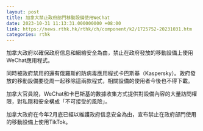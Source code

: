 ```yaml
---
layout: post
title: 加拿大禁止政府部門移動設備使用WeChat
date: 2023-10-31 11:13:31.000000000 +08:00
link: https://news.rthk.hk/rthk/ch/component/k2/1725752-20231031.htm
categories: rthk
---
```


加拿大政府以確保政府信息和網絡安全為由，禁止在政府發放的移動設備上使用WeChat應用程式。 

同時被政府禁用的還有俄羅斯的防病毒應用程式卡巴斯基（Kaspersky）。政府發放的移動設備要從周一起移除這兩款程式，相關設備的使用者今後也不得下載。 

加拿大官員說，WeChat和卡巴斯基的數據收集方式提供對設備內容的大量訪問權限，對私隱和安全構成「不可接受的風險」。

加拿大政府在今年2月底已經以維護政府信息安全為由，宣布禁止在政府部門使用的移動設備上使用TikTok。
